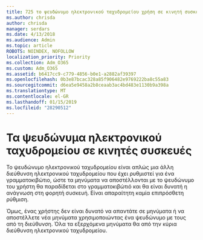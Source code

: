 ```yaml
---
title: 725 το ψευδώνυμο ηλεκτρονικού ταχυδρομείου χρήση σε κινητή συσκευή
ms.author: chrisda
author: chrisda
manager: serdars
ms.date: 4/13/2018
ms.audience: Admin
ms.topic: article
ROBOTS: NOINDEX, NOFOLLOW
localization_priority: Priority
ms.collection: Adm_O365
ms.custom: Adm_O365
ms.assetid: b6417cc9-c779-4856-b0e1-a2882af39397
ms.openlocfilehash: 0b3e87bcac328a85f906482e9769222ba8c55a83
ms.sourcegitcommit: d6ea5e9458a2b8ceaab3ac4bd483e1130b9a398a
ms.translationtype: MT
ms.contentlocale: el-GR
ms.lasthandoff: 01/15/2019
ms.locfileid: "28290512"
---
```

# <a name="email-aliases-on-mobile-devices"></a>Τα ψευδώνυμα ηλεκτρονικού ταχυδρομείου σε κινητές συσκευές

Το ψευδώνυμο ηλεκτρονικού ταχυδρομείου είναι απλώς μια άλλη διεύθυνση ηλεκτρονικού ταχυδρομείου που έχει ρυθμιστεί για ένα γραμματοκιβώτιο, ώστε τα μηνύματα να αποστέλλονται με το ψευδώνυμο του χρήστη θα παραδίδεται στο γραμματοκιβώτιό και θα είναι δυνατή η ανάγνωση στη φορητή συσκευή. Είναι απαραίτητη καμία επιπρόσθετη ρύθμιση.
  
Όμως, ένας χρήστης δεν είναι δυνατό να απαντάτε σε μηνύματα ή να αποστέλλετε νέα μηνύματα χρησιμοποιώντας ένα ψευδώνυμο με τους από τη διεύθυνση. Όλα τα εξερχόμενα μηνύματα θα από την κύρια διεύθυνση ηλεκτρονικού ταχυδρομείου.
  


